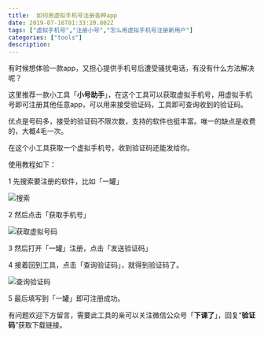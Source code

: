 ```yaml
---
title:  如何用虚拟手机号注册各种app
date: 2019-07-16T01:33:20.802Z
tags: ["虚拟手机号","注册小号","怎么用虚拟手机号注册新用户"]
categories: ["tools"]
description: 
---
```


有时候想体验一款app，又担心提供手机号后遭受骚扰电话，有没有什么方法解决呢？

这里推荐一款小工具「**小号助手**」，在这个工具可以获取虚拟手机号，用虚拟手机号即可注册其他任意app，可以用来接受验证码，工具即可查询收到的验证码。

优点是号码多，接受的验证码不限次数，支持的软件也挺丰富。唯一的缺点是收费的，大概4毛一次。



在这个小工具获取一个虚拟手机号，收到验证码还能发给你。



使用教程如下：

1 先搜索要注册的软件，比如「一罐」

![搜索](https://gitee.com/smile365/blogimg/raw/master/sxy91/1581658976526.png)

2 然后点击「获取手机号」

![获取虚拟号码](https://gitee.com/smile365/blogimg/raw/master/sxy91/1581659020373.png)

3 然后打开「一罐」注册，点击「发送验证码」

4 接着回到工具，点击「查询验证码」，就得到验证码了。

![查询验证码](https://gitee.com/smile365/blogimg/raw/master/sxy91/1581659072148.png)


5 最后填写到「一罐」即可注册成功。



有问题欢迎下方留言，需要此工具的亲可以关注微信公众号「**下课了**」，回复“**验证码**”获取下载链接。




